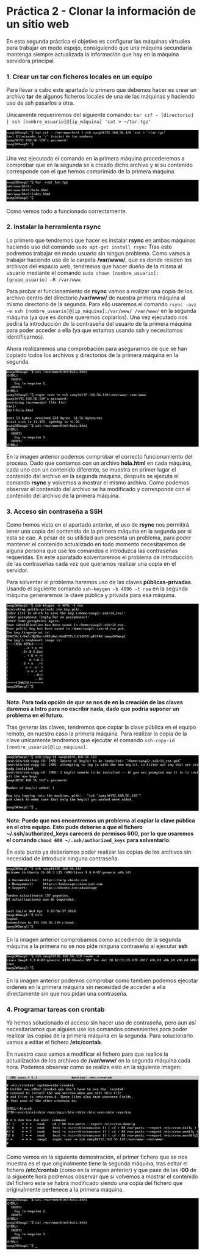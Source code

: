# Práctica 2 - Clonar la información de un sitio web

En esta segunda práctica el objetivo es configurar las máquinas virtuales para trabajar en modo espejo, consiguiendo que una máquina secundaria mantenga siempre actualizada la información que hay en la máquina servidora principal.

### 1. Crear un tar con ficheros locales en un equipo
Para llevar a cabo este apartado lo primero que debemos hacer es crear un archivo **tar** de algunos ficheros locales de una de las máquinas y haciendo uso de ssh pasarlos a otra.

Unicamente requeriremos del siguiente comando: `tar czf - [directorio] | ssh [nombre_usuario]@[ip_máquina] 'cat > ~/tar.tgz'`

<p align="center"> <img src="https://github.com/JmZero/SWAP/blob/master/Practica2/tar1.png"> </p>

Una vez ejecutado el comando en la primera máquina procederemos a comprobar que en la segunda se a creado dicho archivo y si su contenido corresponde con el que hemos comprimido de la primera máquina.

<p align="center"> <img src="https://github.com/JmZero/SWAP/blob/master/Practica2/tar2.png"> </p>

Como vemos todo a funcionado correctamente.

### 2. Instalar la herramienta rsync
Lo primero que tendremos que hacer es instalar **rsync** en ambas máquinas haciendo uso del comando `sudo apt-get install rsync`
Tras esto podremos trabajar en modo usuario sin ningun problema.
Como vamos a trabajar haciendo uso de la carpeta **/var/www/**, que es donde residen los archivos del espacio web, tendremos que hacer dueño de la misma al usuario mediante el comando `sudo chown [nombre_usuario]:[grupo_usuario] –R /var/www`.

Para probar el funcionamiento de **rsync** vamos a realizar una copia de los archivo dentro del directorio **/var/www/** de nuestra primera máquina al mismo directorio de la segunda. Para ello usaremos el comando `rsync -avz -e ssh [nombre_usuario]@[ip_máquina]:/var/www/ /var/www/` en la segunda máquina (ya que es donde queremos copiarlos). Una vez ejecutado nos pedirá la introducción de la contraseña del usuario de la primera máquina para poder acceder a ella (ya que estamos usando ssh y necesitamos identificarnos).

Ahora realizaremos una comprobación para asegurarnos de que se han copiado todos los archivos y directorios de la primera máquina en la segunda.

<p align="center"> <img src="https://github.com/JmZero/SWAP/blob/master/Practica2/rsync.png"> </p>

En la imagen anterior podemos comprobar el correcto funcionamiento del proceso. Dado que contamos con un archivo **hola.html** en cada máquina, cada uno con un contenido diferente, se muestra en primer lugar el contenido del archivo en la segunda máquina, después se ejecuta el comando **rsync** y volvemos a mostrar el mismo archivo. Como podemos observar el contenido del archivo se ha modificado y corresponde con el contenido del archivo de la primera máquina.

### 3. Acceso sin contraseña a SSH
Como hemos visto en el apartado anterior, el uso de **rsync** nos permitirá tener una copia del contenido de la primera máquina en la segunda por si esta se cae. A pesar de su utilidad aun presenta un problema, para poder mantener el contenido actualizado en todo momento necesitaremos de alguna persona que use los comandos e introduzca las contraseñas requeridas. En este aparatado solventaremos el problema de introducción de las contraseñas cada vez que queramos realizar una copia en el servidor.

Para solventar el problema haremos uso de las claves **públicas-privadas**. Usando el siguiente comando `ssh-keygen -b 4096 -t rsa` en la segunda máquina generaremos la clave pública y privada para esa máquina.

<p align="center"> <img src="https://github.com/JmZero/SWAP/blob/master/Practica2/keygen1.png"> </p>

**Nota: Para toda opción de que se nos de en la creación de las claves daremos a Intro para no escribir nada, dado que podría suponer un problema en el futuro.**

Tras generar las claves, tendremos que copiar la clave pública en el equipo remoto, en nuestro caso la primera máquina. Para realizar la copia de la clave unicamente tendremos que ejecutar el comando `ssh-copy-id [nombre_usuario]@[ip_máquina]`.

<p align="center"> <img src="https://github.com/JmZero/SWAP/blob/master/Practica2/keygen2.png"> </p>

**Nota: Puede que nos encontremos un problema al copiar la clave pública en el otro equipo. Esto pude deberse a que el fichero ~/.ssh/authorized_keys carecerá de permisos 600, por lo que usaremos el comando `chmod 600 ~/.ssh/authorized_keys` para solventarlo.**

En este punto ya deberíamos poder realizar las copias de los archivos sin necesidad de introducir ninguna contraseña.

<p align="center"> <img src="https://github.com/JmZero/SWAP/blob/master/Practica2/keygen3.png"> </p>

En la imagen anterior comprobamos como accediendo de la segunda máquina a la primera no se nos pide ninguna contraseña al ejecutar **ssh**

<p align="center"> <img src="https://github.com/JmZero/SWAP/blob/master/Practica2/keygen4.png"> </p>

En la imagen anterior podemos comprobar como tambien podemos ejecutar ordenes en la primera máquina sin necesidad de acceder a ella directamente sin que nos pidan una contraseña.

### 4. Programar tareas con crontab
Ya hemos solucionado el acceso sin hacer uso de contraseña, pero aun así necesitaríamos que alguien use los comandos convenientes para poder realizar las copias de la primera máquina en la segunda. Para solucionarlo vamos a editar el fichero **/etc/contab**.

En nuestro caso vamos a modificar el fichero para que realice la actualización de los archivos de **/var/www/** en la segunda máquina cada hora. Podemos observar como se realiza esto en la siguiente imagen:

<p align="center"> <img src="https://github.com/JmZero/SWAP/blob/master/Practica2/crontab2.png"> </p>

Como vemos en la siguiente demostración, el primer fichero que se nos muestra es el que originalmente tiene la segunda máquina, tras editar el fichero **/etc/crontab** (como en la imagen anterior) y que pase de las **:00** de la siguente hora podremos observar que si volvemos a mostrar el contenido del fichero este se habrá modificado siendo una copia del fichero que originalmente pertenece a la primera máquina.

<p align="center"> <img src="https://github.com/JmZero/SWAP/blob/master/Practica2/crontab1.png"> </p>
